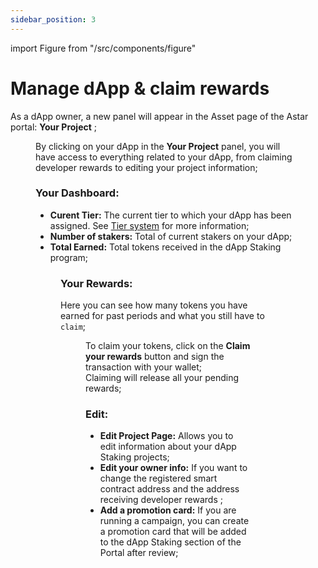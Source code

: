 ```yaml
---
sidebar_position: 3
---
```


import Figure from "/src/components/figure"

# Manage dApp & claim rewards

As a dApp owner, a new panel will appear in the Asset page of the Astar portal: **Your Project** ;

<Figure src={require('/docs/use/how-to-guides/layer-1/dapp-staking/for-devs/img/Project.png').default} width="90%" />

By clicking on your dApp in the **Your Project** panel, you will have access to everything related to your dApp, from claiming developer rewards to editing your project information;

### Your Dashboard:

- **Curent Tier:** The current tier to which your dApp has been assigned. See [Tier system](/docs/use/how-to-guides/layer-1/dapp-staking/for-devs/index.md#tier-system-and-rewards) for more information;
- **Number of stakers:** Total of current stakers on your dApp;
- **Total Earned:** Total tokens received in the dApp Staking program;

<Figure src={require('/docs/use/how-to-guides/layer-1/dapp-staking/for-devs/img/dApp_owner_page.png').default} width="90%" />

### Your Rewards:

Here you can see how many tokens you have earned for past periods and what you still have to `claim`;

<Figure src={require('/docs/use/how-to-guides/layer-1/dapp-staking/for-devs/img/dApp_rewards.png').default} width="100%" />

To claim your tokens, click on the **Claim your rewards** button and sign the transaction with your wallet;  
Claiming will release all your pending rewards;

### Edit:

- **Edit Project Page:** Allows you to edit information about your dApp Staking projects;
- **Edit your owner info:** If you want to change the registered smart contract address and the address receiving developer rewards ;
- **Add a promotion card:** If you are running a campaign, you can create a promotion card that will be added to the dApp Staking section of the Portal after review;

<Figure src={require('/docs/use/how-to-guides/layer-1/dapp-staking/for-devs/img/dApp_owner_page_2.png').default} width="85%" />